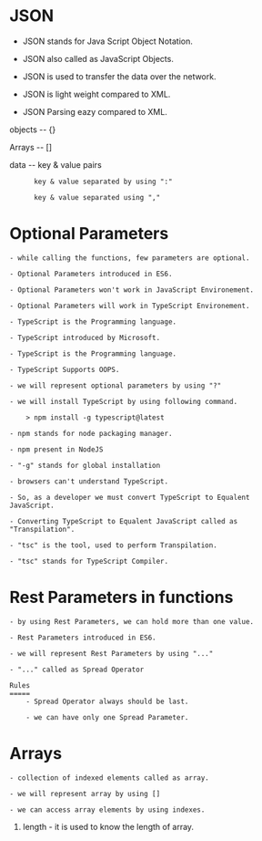 # JSON

- JSON stands for Java Script Object Notation.

- JSON also called as JavaScript Objects.

- JSON is used to transfer the data over the network.

- JSON is light weight compared to XML.

- JSON Parsing eazy compared to XML.

objects -- {}

Arrays -- []

data -- key & value pairs

          key & value separated by using ":"

          key & value separated using ","

# Optional Parameters

    - while calling the functions, few parameters are optional.

    - Optional Parameters introduced in ES6.

    - Optional Parameters won't work in JavaScript Environement.

    - Optional Parameters will work in TypeScript Environement.

    - TypeScript is the Programming language.

    - TypeScript introduced by Microsoft.

    - TypeScript is the Programming language.

    - TypeScript Supports OOPS.

    - we will represent optional parameters by using "?"

    - we will install TypeScript by using following command.

        > npm install -g typescript@latest

    - npm stands for node packaging manager.

    - npm present in NodeJS

    - "-g" stands for global installation

    - browsers can't understand TypeScript.

    - So, as a developer we must convert TypeScript to Equalent JavaScript.

    - Converting TypeScript to Equalent JavaScript called as "Transpilation".

    - "tsc" is the tool, used to perform Transpilation.

    - "tsc" stands for TypeScript Compiler.

# Rest Parameters in functions

    - by using Rest Parameters, we can hold more than one value.

    - Rest Parameters introduced in ES6.

    - we will represent Rest Parameters by using "..."

    - "..." called as Spread Operator

    Rules
    =====
        - Spread Operator always should be last.

        - we can have only one Spread Parameter.

# Arrays

    - collection of indexed elements called as array.

    - we will represent array by using []

    - we can access array elements by using indexes.

1. length - it is used to know the length of array.
